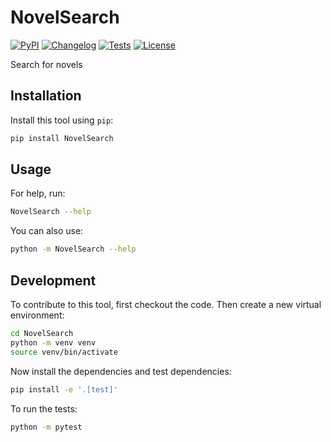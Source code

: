 # NovelSearch

[![PyPI](https://img.shields.io/pypi/v/NovelSearch.svg)](https://pypi.org/project/NovelSearch/)
[![Changelog](https://img.shields.io/github/v/release/RKeelan/NovelSearch?include_prereleases&label=changelog)](https://github.com/RKeelan/NovelSearch/releases)
[![Tests](https://github.com/RKeelan/NovelSearch/actions/workflows/test.yml/badge.svg)](https://github.com/RKeelan/NovelSearch/actions/workflows/test.yml)
[![License](https://img.shields.io/badge/license-Apache%202.0-blue.svg)](https://github.com/RKeelan/NovelSearch/blob/master/LICENSE)

Search for novels

## Installation

Install this tool using `pip`:
```bash
pip install NovelSearch
```
## Usage

For help, run:
```bash
NovelSearch --help
```
You can also use:
```bash
python -m NovelSearch --help
```
## Development

To contribute to this tool, first checkout the code. Then create a new virtual environment:
```bash
cd NovelSearch
python -m venv venv
source venv/bin/activate
```
Now install the dependencies and test dependencies:
```bash
pip install -e '.[test]'
```
To run the tests:
```bash
python -m pytest
```
